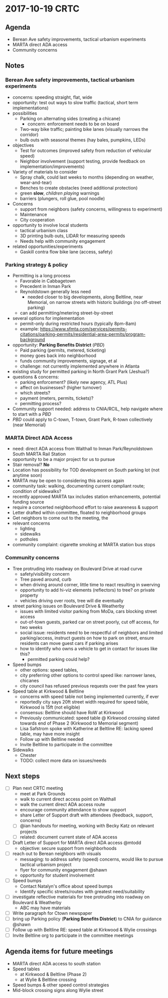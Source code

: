 # 2017-10-19 CRTC

## Agenda

* Berean Ave safety improvements, tactical urbanism experiments
* MARTA direct ADA access
* Community concerns

## Notes

### Berean Ave safety improvements, tactical urbanism experiments

* concerns: speeding straight, flat, wide
* opportunity: test out ways to slow traffic (tactical, short term implementations)
* possibilities
  * Parking on alternating sides (creating a chicane)
    * concern: enforcement needs to be on board
  * Two-way bike traffic; painting bike lanes (visually narrows the corridor)
  * bulb outs with seasonal themes (hay bales, pumpkins, LEDs)
* objectives
  * Test for outcomes (improved safety from reduction of vehicular speed)
  * Neighbor involvement (support testing, provide feedback on implementation/improvements)
* Variety of materials to consider
  * Spray chalk, could last weeks to months (depending on weather, wear-and-tear)
  * Benches to create obstacles (need additional protection)
  * green **slow**, *children playing* warnings
  * barriers (plungers, roll glue, pool noodle)
* Concerns
  * support from neighbors (safety concerns, willingness to experiment)
  * Maintenance
  * City cooperation
* opportunity to involve local students
  * tactical urbanism class
  * 3D printing bulb outs, LIDAR for measuring speeds
  * Needs help with community engagement
* related opportunities/experiments
  * Gaskill contra flow bike lane (access, safety)

### Parking strategy & policy

* Permitting is a long process
  * Favorable in Cabbagetown
  * Precedent in Inman Park
  * Reynoldstown generally less need
    * needed closer to big developments, along Beltline, near Memorial, on narrow streets with historic buildings (no off-street parking)
  * can add permitting/metering street-by-street
* several options for implementation
  * permit-only during restricted hours (typically 8pm-8am)
  * example: https://www.sfmta.com/services/permits-citations/parking-permits/residential-area-permits/program-background
* opportunity: **Parking Benefits District** (*PBD*)
  * Paid parking (permits, metered, ticketing)
  * money goes back into neighborhood
  * funds community improvements, signage, et al
  * challenge: not currently implemented anywhere in Atlanta
* existing study for permitted parking in North Grant Park (Jeshua?)
* questions & concerns:
  * parking enforcement? (likely new agency, ATL Plus)
  * affect on businesses? (higher turnover)
  * which streets?
  * payment (meters, permits, tickets)?
  * permitting process?
* Community support needed: address to CNIA/RCIL, help navigate where to start with a *PBD*
* *PBD* could apply to C-town, T-town, Grant Park, R-town collectively (near Memorial)

### MARTA Direct ADA Access

* need: direct ADA access from Walthall to Inman Park/Reynoldstown South MARTA Rail Station
* opportunity to be a major project for us to pursue
* Stair removal? **No**
* Location has possibility for TOD development on South parking lot (not anytime soon)
* MARTA may be open to considering this access again
* community task: walking, documenting current compliant route; condition of sidewalks?
* recently approved MARTA tax includes station enhancements, potential funding source
* require a concerted neighborhood effort to raise awareness & support
* Letter drafted within committee, floated to neighborhood groups
* Get neighbors to come out to the meeting, the
* relevant concerns
  * lighting
  * sidewalks
  * potholes
* community complaint: cigarette smoking at MARTA station bus stops

### Community concerns

* Tree protruding into roadway on Boulevard Drive at road curve
  * safety/visibility concern
  * Tree paved around, curb
  * when driving around corner, little time to react resulting in swerving
  * opportunity to add hi-viz elements (reflectors) to tree? on private property
  * vehicles driving over roots, tree will die eventually
* street parking issues on Boulevard Drive & Weatherby
  * issues with limited visitor parking from MoDa, cars blocking street access
  * out-of-town guests, parked car on street poorly, cut off access, for two weeks
  * social issue: residents need to be respectful of neighbors and limited parking/access, instruct guests on how to park on street, ensure residents can move guest cars if parking arises
  * how to identify who owns a vehicle to get in contact for issues like this?
    * permitted parking could help?
* Speed bumps
  * other options: speed tables,
  * city preferring other options to control speed like: narrower lanes, chicanes
  * city council has refused previous requests over the past few years
* Speed table at Kirkwood & Beltline
  * concerns with speed table not being implemented currently, if ever
  * reportedly city says 20ft street width required for speed table, Kirkwood is 15ft (not eligible)
  * consensus: Beltline should have RoW at Kirkwood
  * Previously communicated: speed table @ Kirkwood crossing slated towards end of Phase 2 (Kirkwood to Memorial segment)
  * Lisa Safstrom spoke with Katherine at Beltline RE: lacking speed table, may have more insight
  * Follow up with Beltline needed
  * Invite Beltline to participate in the committee
* Sidewalks
  * Chester
  * TODO: collect more data on issues/needs

## Next steps

- [ ] Plan next CRTC meeting
  * meet at Park Grounds
  * walk to current direct access point on Walthall
  * walk the current direct ADA access route
  * encourage community attendance to show support
  * share Letter of Support draft with attendees (feedback, support, concerns)
  - [ ] @ian handouts for meeting, working with Becky Katz on relevant projects
  - [ ] related: document current state of ADA access
- [ ] Draft Letter of Support for MARTA direct ADA access @mtodd
  * objective: secure support from neighborhoods
- [ ] reach out to Berean neighbors with visuals
  * messaging: to address safety (speed) concerns, would like to pursue tactical urbanism project
  * flyer for community engagement @shawn
  * opportunity for student involvement
- [ ] Speed bumps
  * Contact Natalyn's office about speed bumps
  * Identify specific streets/routes with greatest need/suitability
- [ ] investigate reflective materials for tree protruding into roadway on Boulevard & Weatherby
  * ABC may have materials
- [ ] Write paragraph for Ctown newspaper
- [ ] bring up Parking policy (**Parking Benefits District**) to CNIA for guidance @shawn
- [ ] Follow up with Beltline RE: speed table at Kirkwood & Wylie crossings
- [ ] Invite Beltline org to participate in the committee meetings

## Agenda items for future meetings

* MARTA direct ADA access to south station
* Speed tables
  * at Kirkwood & Beltline (Phase 2)
  * at Wylie & Beltline crossing
* Speed bumps & other speed control strategies
* Mid-block crossing signs along Wylie street

